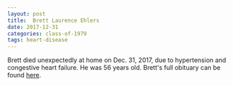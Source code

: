 ```yaml
---
layout: post
title:  Brett Laurence Ehlers
date: 2017-12-31
categories: class-of-1979
tags: heart-disease
---
```

Brett died unexpectedly at home on Dec. 31, 2017, due to hypertension and congestive heart failure.  He was 56 years old.  Brett's full obituary can be found [here](https://tinyurl.com/y7zw6hya).


